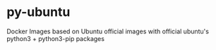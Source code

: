 # py-ubuntu
Docker Images based on Ubuntu official images with official ubuntu's python3 + python3-pip packages

